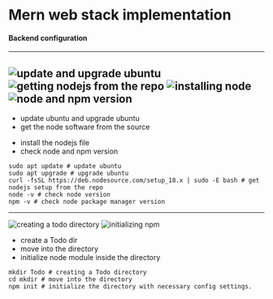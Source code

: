 # Mern web stack implementation

#### Backend configuration

---
![update and upgrade ubuntu](https://github.com/user-attachments/assets/24445f68-56b0-4faa-902d-c8e2e2b09619)
![getting nodejs from the repo](https://github.com/user-attachments/assets/d664767f-e790-41d4-88e9-3ce247d46038)
![installing node](https://github.com/user-attachments/assets/abbbd2bf-7209-4c5f-9155-92ade7ada7c1)
![node and npm version](https://github.com/user-attachments/assets/bf9521f0-1e57-4bb8-8a7b-992d2834ad1a)
---
+ update ubuntu and upgrade ubuntu
+ get the node software from the source
* install the nodejs file
* check node and npm version
```
sudo apt update # update ubuntu
sudo apt upgrade # upgrade ubuntu
curl -fsSL https://deb.nodesource.com/setup_18.x | sudo -E bash # get nodejs setup from the repo
node -v # check node version
npm -v # check node package manager version
```
---
![creating a todo directory](https://github.com/user-attachments/assets/38c5b931-b7a3-45be-ab90-416ad775e8f6)
![initializing npm](https://github.com/user-attachments/assets/f8ea5041-f029-4fd2-bde2-95bad69bd6d9)

+ create a Todo dir
+ move into the directory
+ initialize node module inside the directory
```
mkdir Todo # creating a Todo directory
cd mkdir # move into the directory
npm init # initialize the directory with necessary config settings.
```
